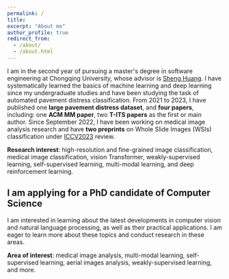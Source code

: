 ```yaml
---
permalink: /
title: 
excerpt: "About me"
author_profile: true
redirect_from: 
  - /about/
  - /about.html
---
```


I am in the second year of pursuing a master's degree in software engineering at Chongqing University, whose advisor is [Sheng Huang](http://www.cse.cqu.edu.cn/info/2096/3496.htm). I have systematically learned the basics of machine learning and deep learning since my undergraduate studies and have been studying the task of automated pavement distress classification. From 2021 to 2023, I have published one **large pavement distress dataset**, and **four papers**, including: one **ACM MM paper**, two **T-ITS papers** as the first or main author. Since September 2022, I have been working on medical image analysis research and have **two preprints** on Whole Slide Images (WSIs) classification under [ICCV2023](https://iccv2023.thecvf.com/) review.

**Research interest**: high-resolution and fine-grained image classification, medical image classification, vision Transformer, weakly-supervised learning, self-supervised learning, multi-modal learning, and deep reinforcement learning. 

## I am applying for a PhD candidate of Computer Science
I am interested in learning about the latest developments in computer vision and natural language processing, as well as their practical applications. I am eager to learn more about these topics and conduct research in these areas.

**Area of interest**: medical image analysis, multi-modal learning, self-supervised learning, aerial images analysis, weakly-supervised learning, and more.